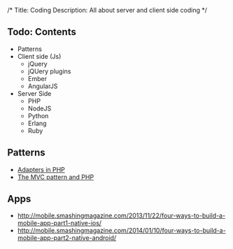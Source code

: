 /*
Title: Coding
Description: All about server and client side coding
*/


## Todo: Contents


- Patterns
- Client side (Js)
	- jQuery
	- jQUery plugins
	- Ember
	- AngularJS
- Server Side
	- PHP
	- NodeJS
	- Python
	- Erlang
	- Ruby


## Patterns

* [Adapters in PHP](http://juniorgrossi.com/2013/design-patterns-with-php-adapters/)
* [The MVC pattern and PHP](http://www.sitepoint.com/the-mvc-pattern-and-php-1/)


## Apps

- http://mobile.smashingmagazine.com/2013/11/22/four-ways-to-build-a-mobile-app-part1-native-ios/
- http://mobile.smashingmagazine.com/2014/01/10/four-ways-to-build-a-mobile-app-part2-native-android/
